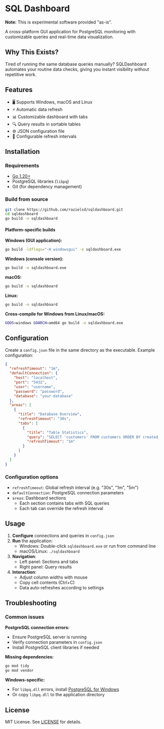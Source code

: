# SQL Dashboard
**Note:** This is experimental software provided "as-is".

A cross-platform GUI application for PostgreSQL monitoring with customizable queries and real-time data visualization.

## Why This Exists?
Tired of running the same database queries manually? SQLDashboard automates your routine data checks, giving you instant visibility without repetitive work.

## Features

- 🖥️ Supports Windows, macOS and Linux
- ⚡ Automatic data refresh
- 📊 Customizable dashboard with tabs
- 🔍 Query results in sortable tables
- ⚙️ JSON configuration file
- 🔄 Configurable refresh intervals

## Installation

### Requirements

- [Go 1.20+](https://golang.org/dl/)
- PostgreSQL libraries (`libpq`)
- Git (for dependency management)

### Build from source

```bash
git clone https://github.com/razielsd/sqldashboard.git
cd sqldashboard
go build -o sqldashboard
```

#### Platform-specific builds

**Windows (GUI application):**
```bash
go build -ldflags="-H windowsgui" -o sqldashboard.exe
```

**Windows (console version):**
```bash
go build -o sqldashboard.exe
```

**macOS:**
```bash
go build -o sqldashboard
```

**Linux:**
```bash
go build -o sqldashboard
```

**Cross-compile for Windows from Linux/macOS:**
```bash
GOOS=windows GOARCH=amd64 go build -o sqldashboard.exe
```

## Configuration

Create a `config.json` file in the same directory as the executable. Example configuration:

```json
{
  "refreshTimeout": "1m",
  "defaultConnection": {
    "host": "localhost",
    "port": "5432",
    "user": "username",
    "password": "password",
    "database": "your-database"
  },
  "areas": [
    {
      "title": "Database Overview",
      "refreshTimeout": "30s",
      "tabs": [
        {
          "title": "Table Statistics",
          "query": "SELECT 'customers' FROM customers ORDER BY created_at LIMIT 10",
          "refreshTimeout": "1m"
        }
      ]
    }
  ]
}
```

### Configuration options

- `refreshTimeout`: Global refresh interval (e.g. "30s", "1m", "5m")
- `defaultConnection`: PostgreSQL connection parameters
- `areas`: Dashboard sections
  - Each section contains tabs with SQL queries
  - Each tab can override the refresh interval

## Usage

1. **Configure** connections and queries in `config.json`
2. **Run** the application:
   - Windows: Double-click `sqldashboard.exe` or run from command line
   - macOS/Linux: `./sqldashboard`
3. **Navigation**:
   - Left panel: Sections and tabs
   - Right panel: Query results
4. **Interaction**:
   - Adjust column widths with mouse
   - Copy cell contents (Ctrl+C)
   - Data auto-refreshes according to settings

## Troubleshooting

### Common issues

**PostgreSQL connection errors:**
- Ensure PostgreSQL server is running
- Verify connection parameters in `config.json`
- Install PostgreSQL client libraries if needed

**Missing dependencies:**
```bash
go mod tidy
go mod vendor
```

**Windows-specific:**
- For `libpq.dll` errors, install [PostgreSQL for Windows](https://www.postgresql.org/download/windows/)
- Or copy `libpq.dll` to the application directory

## License

MIT License. See [LICENSE](LICENSE) for details.
